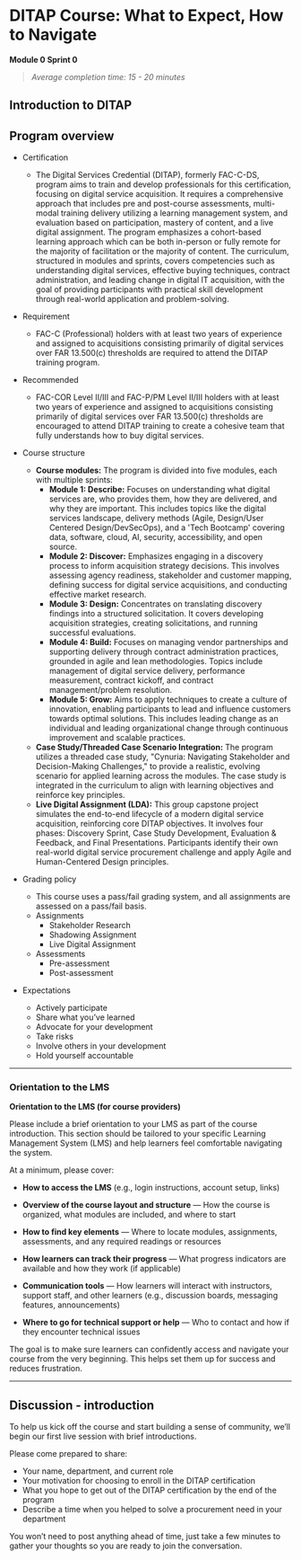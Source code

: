 # DITAP Course: What to Expect, How to Navigate
**Module 0 Sprint 0**

> _Average completion time: 15 - 20 minutes_

## Introduction to DITAP

## Program overview  
- Certification  
  - The Digital Services Credential (DITAP), formerly FAC-C-DS, program aims to train and develop professionals for this certification, focusing on digital service acquisition. It requires a comprehensive approach that includes pre and post-course assessments, multi-modal training delivery utilizing a learning management system, and evaluation based on participation, mastery of content, and a live digital assignment. The program emphasizes a cohort-based learning approach which can be both in-person or fully remote for the majority of facilitation or the majority of content. The curriculum, structured in modules and sprints, covers competencies such as understanding digital services, effective buying techniques, contract administration, and leading change in digital IT acquisition, with the goal of providing participants with practical skill development through real-world application and problem-solving.
- Requirement  
  - FAC-C (Professional) holders with at least two years of experience and assigned to acquisitions consisting primarily of digital services over FAR 13.500(c) thresholds are required to attend the DITAP training program.
- Recommended  
  - FAC-COR Level II/III and FAC-P/PM Level II/III holders with at least two years of experience and assigned to acquisitions consisting primarily of digital services over FAR 13.500(c) thresholds are encouraged to attend DITAP training to create a cohesive team that fully understands how to buy digital services.

- Course structure  
    - **Course modules:** The program is divided into five modules, each with multiple sprints:  <br>
      - **Module 1: Describe:** Focuses on understanding what digital services are, who provides them, how they are delivered, and why they are important. This includes topics like the digital services landscape, delivery methods (Agile, Design/User Centered Design/DevSecOps), and a 'Tech Bootcamp' covering data, software, cloud, AI, security, accessibility, and open source.  <br>
      - **Module 2: Discover:** Emphasizes engaging in a discovery process to inform acquisition strategy decisions. This involves assessing agency readiness, stakeholder and customer mapping, defining success for digital service acquisitions, and conducting effective market research.  <br>
      - **Module 3: Design:** Concentrates on translating discovery findings into a structured solicitation. It covers developing acquisition strategies, creating solicitations, and running successful evaluations.  <br>
      - **Module 4: Build:** Focuses on managing vendor partnerships and supporting delivery through contract administration practices, grounded in agile and lean methodologies. Topics include management of digital service delivery, performance measurement, contract kickoff, and contract management/problem resolution.  <br>
      - **Module 5: Grow:** Aims to apply techniques to create a culture of innovation, enabling participants to lead and influence customers towards optimal solutions. This includes leading change as an individual and leading organizational change through continuous improvement and scalable practices.  <br>
    - **Case Study/Threaded Case Scenario Integration:** The program utilizes a threaded case study, "Cynuria: Navigating Stakeholder and Decision-Making Challenges," to provide a realistic, evolving scenario for applied learning across the modules. The case study is integrated in the curriculum to align with learning objectives and reinforce key principles.  <br>
    - **Live Digital Assignment (LDA):** This group capstone project simulates the end-to-end lifecycle of a modern digital service acquisition, reinforcing core DITAP objectives. It involves four phases: Discovery Sprint, Case Study Development, Evaluation & Feedback, and Final Presentations. Participants identify their own real-world digital service procurement challenge and apply Agile and Human-Centered Design principles.  <br>

- Grading policy  
    - This course uses a pass/fail grading system, and all assignments are assessed on a pass/fail basis.  <br>
    - Assignments  <br>
      - Stakeholder Research  <br>
      - Shadowing Assignment  <br>
      - Live Digital Assignment  <br>
    - Assessments  <br>
      - Pre-assessment  <br>
      - Post-assessment  <br>

- Expectations  
    - Actively participate  <br>
    - Share what you’ve learned  <br>
    - Advocate for your development  <br>
    - Take risks  <br>
    - Involve others in your development  <br>
    - Hold yourself accountable <br>


---

### Orientation to the LMS

**Orientation to the LMS (for course providers)**

Please include a brief orientation to your LMS as part of the course introduction. This section should be tailored to your specific Learning Management System (LMS) and help learners feel comfortable navigating the system.

At a minimum, please cover:

* **How to access the LMS** (e.g., login instructions, account setup, links)

* **Overview of the course layout and structure** — How the course is organized, what modules are included, and where to start

* **How to find key elements** — Where to locate modules, assignments, assessments, and any required readings or resources

* **How learners can track their progress** — What progress indicators are available and how they work (if applicable)

* **Communication tools** — How learners will interact with instructors, support staff, and other learners (e.g., discussion boards, messaging features, announcements)

* **Where to go for technical support or help** — Who to contact and how if they encounter technical issues

The goal is to make sure learners can confidently access and navigate your course from the very beginning. This helps set them up for success and reduces frustration.

---
## Discussion \- introduction

To help us kick off the course and start building a sense of community, we’ll begin our first live session with brief introductions. 

Please come prepared to share: 

* Your name, department, and current role  
* Your motivation for choosing to enroll in the DITAP certification  
* What you hope to get out of the DITAP certification by the end of the program  
* Describe a time when you helped to solve a procurement need in your department

You won’t need to post anything ahead of time, just take a few minutes to gather your thoughts so you are ready to join the conversation. 
